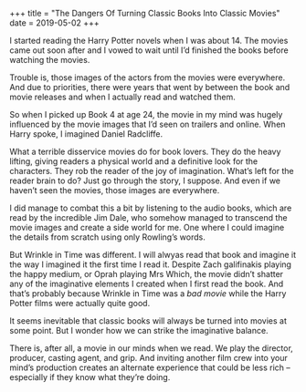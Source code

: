 +++
title = "The Dangers Of Turning Classic Books Into Classic Movies"
date = 2019-05-02
+++

I started reading the Harry Potter novels when I was about 14. The movies came out soon after and I vowed to wait until I&#8217;d finished the books before watching the movies. 

Trouble is, those images of the actors from the movies were everywhere. And due to priorities, there were years that went by between the book and movie releases and when I actually read and watched them. 

So when I picked up Book 4 at age 24, the movie in my mind was hugely influenced by the movie images that I&#8217;d seen on trailers and online. When Harry spoke, I imagined Daniel Radcliffe. 

What a terrible disservice movies do for book lovers. They do the heavy lifting, giving readers a physical world and a definitive look for the characters. They rob the reader of the joy of imagination. What&#8217;s left for the reader brain to do? Just go through the story, I suppose. And even if we haven&#8217;t seen the movies, those images are everywhere. 

I did manage to combat this a bit by listening to the audio books, which are read by the incredible Jim Dale, who somehow managed to transcend the movie images and create a side world for me. One where I could imagine the details from scratch using only Rowling&#8217;s words. 

But Wrinkle in Time was different. I will alwyas read that book and imagine it the way I imagined it the first time I read it. Despite Zach galifinakis playing the happy medium, or Oprah playing Mrs Which, the movie didn&#8217;t shatter any of the imaginative elements I created when I first read the book. And that&#8217;s probably because Wrinkle in Time was a _bad movie_ while the Harry Potter films were actually quite good. 

It seems inevitable that classic books will always be turned into movies at some point. But I wonder how we can strike the imaginative balance. 

There is, after all, a movie in our minds when we read. We play the director, producer, casting agent, and grip. And inviting another film crew into your mind’s production creates an alternate experience that could be less rich &#8211; especially if they know what they&#8217;re doing.